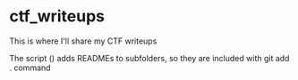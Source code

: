 # ctf_writeups
This is where I'll share my CTF writeups

The script () adds READMEs to subfolders, so they are included with git add . command
